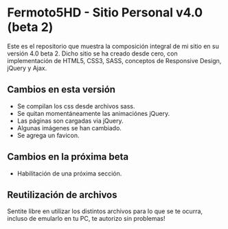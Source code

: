 # Fermoto5HD - Sitio Personal v4.0 (beta 2)
Este es el repositorio que muestra la composición integral de mi sitio en su versión 4.0 beta 2. 
Dicho sitio se ha creado desde cero, con implementación de HTML5, CSS3, SASS, conceptos de Responsive Design, jQuery y Ajax. 

## Cambios en esta versión
- Se compilan los css desde archivos sass. 
- Se quitan momentáneamente las animaciónes jQuery. 
- Las páginas son cargadas via jQuery. 
- Algunas imágenes se han cambiado. 
- Se agrega un favicon. 

## Cambios en la próxima beta 
- Habilitación de una próxima sección. 

## Reutilización de archivos 
Sentite libre en utilizar los distintos archivos para lo que se te ocurra, incluso de emularlo en tu PC, te autorizo sin problemas! 
